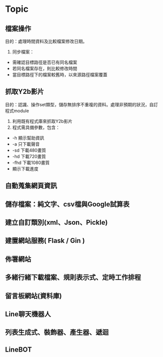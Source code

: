 # Topic
## 檔案操作
目的：處理時間資料及比較檔案修改日期。
1. 同步檔案：
  * 需確認目標路徑是否已有同名檔案
  * 若同名檔案存在，則比較修改時間
  * 當目標路徑下的檔案較舊時，以來源路徑檔案覆蓋
## 抓取Y2b影片
目的：認識、操作set類型，儲存無排序不重複的資料。處理非預期的狀況，自訂程式module
1. 利用既有程式庫來抓取Y2b影片
2. 程式需具備參數，包含：
  * -h   顯示幫助資訊
  * -a   只下載聲音
  * -sd  下載480畫質
  * -hd  下載720畫質
  * -fhd 下載1080畫質
  * 顯示下載進度
## 自動蒐集網頁資訊
## 儲存檔案：純文字、csv檔與Google試算表
## 建立自訂類別(xml、Json、Pickle)
## 建置網站服務( Flask / Gin )
## 佈署網站
## 多緒行緒下載檔案、規則表示式、定時工作排程
## 留言板網站(資料庫)
## Line聊天機器人
## 列表生成式、裝飾器、產生器、遞迴
## LineBOT
